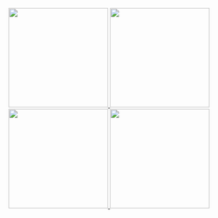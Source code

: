<p align="center">
  
  <a href = 'https://www.youtube.com/'>
  <img width="200" src="http://material-bread.org/logo-shadow.svg">
  
  <a href = 'https://www.youtube.com/'>
  <img width="200" src="http://material-bread.org/logo-shadow.svg">
  
  <a href = 'https://www.youtube.com/'>
  <img width="200" src="http://material-bread.org/logo-shadow.svg">
  
  <a href = 'https://www.youtube.com/'>
  <img width="200" src="http://material-bread.org/logo-shadow.svg">
    
</p>
